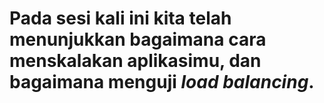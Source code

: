# Pada sesi kali ini kita telah menunjukkan bagaimana cara menskalakan aplikasimu, dan bagaimana menguji _load balancing_. #
